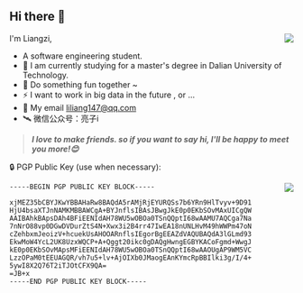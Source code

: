 
## Hi there 👋
<a href="https://github.com/anuraghazra/github-readme-stats">
 <img align="right" src="https://github-readme-stats.vercel.app/api?username=LiangZii&layout=compact&theme=onedark" />
</a>

I'm Liangzi,

* A software engineering student.
* 🌱 I am currently studying for a master's degree in Dalian University of Technology.
* 🧐 Do something fun together ~
* ⚡ I want to work in big data in the future , or ...
* 💬 My email liliang147@qq.com
* 🛰 微信公众号：亮子i

>  ***I love to make friends. so if you want to say hi, I'll be happy to meet you more!😊***

🔒 PGP Public Key (use when necessary):

<a href="https://github.com/anuraghazra/convoychat">
 <img align="right" src="https://github-readme-stats.vercel.app/api/top-langs/?username=LiangZii&hide=c,shaderlab,hlsl,objective-c&theme=onedark" />
</a>

```
-----BEGIN PGP PUBLIC KEY BLOCK-----

xjMEZ35bCBYJKwYBBAHaRw8BAQdA5rAMjRjEYURQSs7b6YRn9HlTvyv+9D91
HjU4bsaXTJnNAMKMBBAWCgA+BYJnflsIBAsJBwgJkE0p0EKbSOvMAxUICgQW
AAIBAhkBApsDAh4BFiEENIdAH78WU5wOBOa0TSnQQptI68wAAMU7AQCga7Na
7nNrO88vp0DGwDVDurZtS4N+Xwx3i2B4rr47IwEA18nUNLHvM49hWWPm47oN
cZehbxmJeoizV+hcuekUsAHOOARnflsIEgorBgEEAZdVAQUBAQdA3lGLmd93
EkwMoW4YcL2UK8UzxWQCP+A+Qggt20ikc0gDAQgHwngEGBYKACoFgmd+WwgJ
kE0p0EKbSOvMApsMFiEENIdAH78WU5wOBOa0TSnQQptI68wAAOUgAP9WM5VC
LzzOPaM0tEEUAGQR/vh7u5+lv+AjOIXb0JMaogEAnKYmcRpBBIlki3g/I/4+
5ywI8X2Q76T2iTJOtCFX9QA=
=JB+x
-----END PGP PUBLIC KEY BLOCK-----
```

